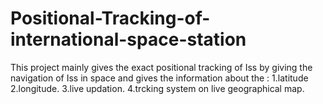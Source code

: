 # Positional-Tracking-of-international-space-station
This project mainly gives the exact positional tracking of Iss by giving the navigation of Iss in space and gives the information about the :
1.latitude
2.longitude.
3.live updation.
4.trcking system on live geographical map.
